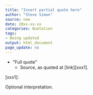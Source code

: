 ```yaml
---
title: "Insert partial quote here"
author: "Steve Simon"
source: new
date: 20xx-xx-xx
categories: Quotation
tags:
- Being updated
output: html_document
page_update: no
---
```


+ "Full quote"
  + Source, as quoted at [link][xxx1].
  
[xxx1]:   

<!---More--->

Optional interpretation.